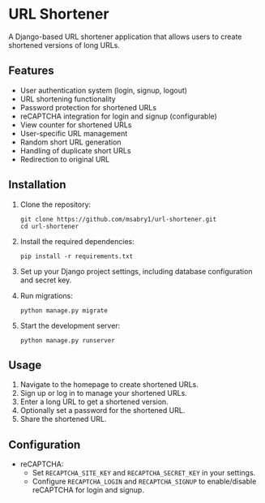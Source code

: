 # URL Shortener

A Django-based URL shortener application that allows users to create shortened versions of long URLs.

## Features

- User authentication system (login, signup, logout)
- URL shortening functionality
- Password protection for shortened URLs
- reCAPTCHA integration for login and signup (configurable)
- View counter for shortened URLs
- User-specific URL management
- Random short URL generation
- Handling of duplicate short URLs
- Redirection to original URL

## Installation

1. Clone the repository:
   ```
   git clone https://github.com/msabry1/url-shortener.git
   cd url-shortener
   ```

2. Install the required dependencies:
   ```
   pip install -r requirements.txt
   ```

3. Set up your Django project settings, including database configuration and secret key.

4. Run migrations:
   ```
   python manage.py migrate
   ```

5. Start the development server:
   ```
   python manage.py runserver
   ```

## Usage

1. Navigate to the homepage to create shortened URLs.
2. Sign up or log in to manage your shortened URLs.
3. Enter a long URL to get a shortened version.
4. Optionally set a password for the shortened URL.
5. Share the shortened URL.

## Configuration

- reCAPTCHA: 
  - Set `RECAPTCHA_SITE_KEY` and `RECAPTCHA_SECRET_KEY` in your settings.
  - Configure `RECAPTCHA_LOGIN` and `RECAPTCHA_SIGNUP` to enable/disable reCAPTCHA for login and signup.
